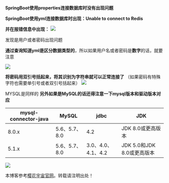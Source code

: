 
**SpringBoot使用properties连接数据库时没有出现问题**


**SpringBoot使用yml连接数据库时出现：Unable to connect to Redis**


**并在报错信息中出现：**
![](https://img2024.cnblogs.com/blog/3516733/202410/3516733-20241003151909711-1958418405.png)


发现是用户或者密码出现问题


**通过查询知道yml是区分数据类型的**，所以如果用户名或者密码是**数字**的话，就要注意


![](https://img2024.cnblogs.com/blog/3516733/202410/3516733-20241003152652876-1788241311.png)


**将密码用双引号括起来，将其识别为字符串就可以正常连接了**
（如果密码有特殊字符也需要单引号或者双引号括起来）
![](https://img2024.cnblogs.com/blog/3516733/202410/3516733-20241003152837027-213439123.png)


MYSQL是同样的
**另外如果是MySQL的话还得注意一下mysql版本和驱动版本对应**




| mysql\-connector\-java | MySQL | jdbc | JDK |
| --- | --- | --- | --- |
| 8\.0\.x | 5\.6、5\.7、8\.0 | 4\.2 | JDK 8\.0或更高版本 |
| 5\.1\.x | 5\.6、5\.7、8\.0 | 3\.0、4\.0、4\.1、4\.2 | JDK 5\.0和JDK 8\.0或更高版本 |


![](https://img2024.cnblogs.com/blog/3516733/202410/3516733-20241003153200949-1297913465.png)


 本博客参考[樱花宇宙官网](https://yzygzn.com)。转载请注明出处！
